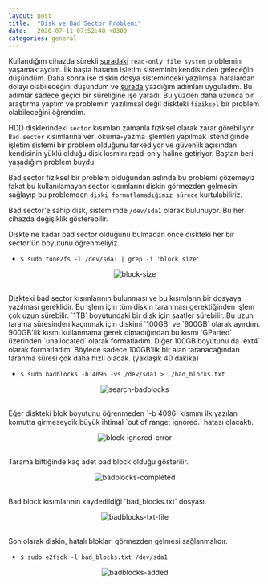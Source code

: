 ```yaml
---
layout: post
title:  "Disk ve Bad Sector Problemi"
date:   2020-07-11 07:52:48 +0300
categories: general
---
```


Kullandığım cihazda sürekli [şuradaki][read-only-question] `read-only file system` problemini yaşamaktaydım. İlk başta hatanın işletim sisteminin kendisinden geleceğini düşündüm. Daha sonra ise diskin dosya sistemindeki yazılımsal hatalardan dolayı olabileceğini düşündüm ve [şurada][read-only-my-answer] yazdığım adımları uyguladım. Bu adımlar sadece geçici bir süreliğine işe yaradı. Bu yüzden daha uzunca bir araştırma yaptım ve problemin yazılımsal değil diskteki `fiziksel` bir problem olabileceğini öğrendim.

HDD disklerindeki `sector` kısımları zamanla fiziksel olarak zarar görebiliyor. `Bad sector` kısımlarına veri okuma-yazma işlemleri yapılmak istendiğinde işletim sistemi bir problem olduğunu farkediyor ve güvenlik açısından kendisinin yüklü olduğu disk kısmını read-only haline getiriyor. Baştan beri yaşadığım problem buydu.

Bad sector fiziksel bir problem olduğundan aslında bu problemi çözemeyiz fakat bu kullanılamayan sector kısımlarını diskin görmezden gelmesini sağlayıp bu problemden `diski formatlamadığımız sürece` kurtulabiliriz. 

Bad sector'e sahip disk, sistemimde `/dev/sda1` olarak bulunuyor. Bu her cihazda değişiklik gösterebilir.

Diskte ne kadar bad sector olduğunu bulmadan önce diskteki her bir sector'ün boyutunu öğrenmeliyiz.

- `$ sudo tune2fs -l /dev/sda1 | grep -i 'block size'`

<p align="center">
  <img src="https://bayramcicek.com.tr/folder/bad-blocks/1-block-size.png" alt="block-size"/>
</p>

<br>
Diskteki bad sector kısımlarının bulunması ve bu kısımların bir dosyaya yazılması gereklidir. Bu işlem için tüm diskin taranması gerektiğinden işlem çok uzun sürebilir. `1TB` boyutundaki bir disk için saatler sürebilir. Bu uzun tarama süresinden kaçınmak için diskimi `100GB` ve `900GB` olarak ayırdım. 900GB'lik kısmı kullanmama gerek olmadığından bu kısmı `GParted` üzerinden `unallocated` olarak formatladım. Diğer 100GB boyutunu da `ext4` olarak formatladım. Böylece sadece 100GB'lik bir alan taranacağından taranma süresi çok daha hızlı olacak. (yaklaşık 40 dakika) 

- `$ sudo badblocks -b 4096 -vs /dev/sda1 > ./bad_blocks.txt`

<p align="center">
  <img src="https://bayramcicek.com.tr/folder/bad-blocks/2-search-badblocks.png" alt="search-badblocks"/>
</p>

<br>
Eğer diskteki blok boyutunu öğrenmeden `-b 4096` kısmını ilk yazılan komutta girmeseydik büyük ihtimal `out of range; ignored.` hatası olacaktı.

<p align="center">
  <img src="https://bayramcicek.com.tr/folder/bad-blocks/3-block-ignored-error.png" alt="block-ignored-error"/>
</p>

<br>
Tarama bittiğinde kaç adet bad block olduğu gösterilir.

<p align="center">
  <img src="https://bayramcicek.com.tr/folder/bad-blocks/4-badblocks-completed.png" alt="badblocks-completed"/>
</p>

<br>
Bad block kısımlarının kaydedildiği `bad_blocks.txt` dosyası.

<p align="center">
  <img src="https://bayramcicek.com.tr/folder/bad-blocks/5-badblocks-txt-file.png" alt="badblocks-txt-file"/>
</p>

<br>
Son olarak diskin, hatalı blokları görmezden gelmesi sağlanmalıdır.

- `$ sudo e2fsck -l bad_blocks.txt /dev/sda1`

<p align="center">
  <img src="https://bayramcicek.com.tr/folder/bad-blocks/6-badblocks-added.png" alt="badblocks-added"/>
</p>



[read-only-question]: https://askubuntu.com/questions/1041416/apt-update-problem-unlinking-the-file-30-read-only-file-system
[read-only-my-answer]: https://askubuntu.com/questions/1041416/apt-update-problem-unlinking-the-file-30-read-only-file-system/1213927#1213927
